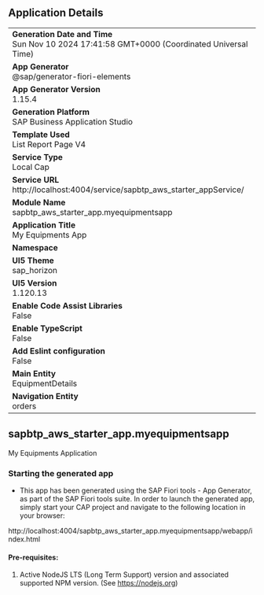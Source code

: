 ## Application Details
|               |
| ------------- |
|**Generation Date and Time**<br>Sun Nov 10 2024 17:41:58 GMT+0000 (Coordinated Universal Time)|
|**App Generator**<br>@sap/generator-fiori-elements|
|**App Generator Version**<br>1.15.4|
|**Generation Platform**<br>SAP Business Application Studio|
|**Template Used**<br>List Report Page V4|
|**Service Type**<br>Local Cap|
|**Service URL**<br>http://localhost:4004/service/sapbtp_aws_starter_appService/|
|**Module Name**<br>sapbtp_aws_starter_app.myequipmentsapp|
|**Application Title**<br>My Equipments App|
|**Namespace**<br>|
|**UI5 Theme**<br>sap_horizon|
|**UI5 Version**<br>1.120.13|
|**Enable Code Assist Libraries**<br>False|
|**Enable TypeScript**<br>False|
|**Add Eslint configuration**<br>False|
|**Main Entity**<br>EquipmentDetails|
|**Navigation Entity**<br>orders|

## sapbtp_aws_starter_app.myequipmentsapp

My Equipments Application

### Starting the generated app

-   This app has been generated using the SAP Fiori tools - App Generator, as part of the SAP Fiori tools suite.  In order to launch the generated app, simply start your CAP project and navigate to the following location in your browser:

http://localhost:4004/sapbtp_aws_starter_app.myequipmentsapp/webapp/index.html

#### Pre-requisites:

1. Active NodeJS LTS (Long Term Support) version and associated supported NPM version.  (See https://nodejs.org)



